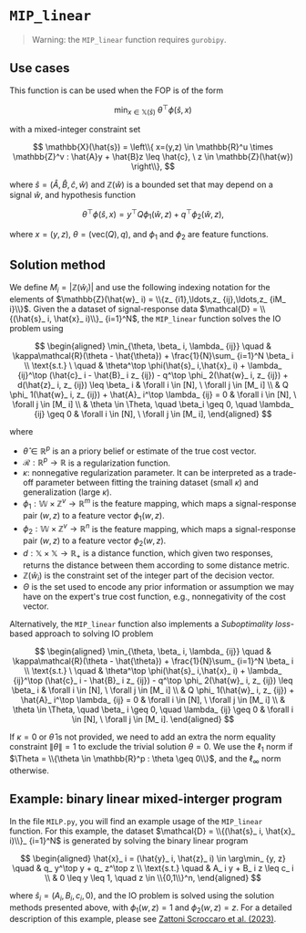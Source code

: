 # `MIP_linear`

>Warning: the `MIP_linear` function requires `gurobipy`.

## Use cases

This function is can be used when the FOP is of the form

$$
\min_ {x \in \mathbb{X}(\hat{s})} \ \theta^\top \phi(\hat{s}, x)
$$

with a mixed-integer constraint set

$$
\mathbb{X}(\hat{s}) = \left\\{ x=(y,z) \in \mathbb{R}^u \times \mathbb{Z}^v : \hat{A}y + \hat{B}z \leq \hat{c}, \ z \in \mathbb{Z}(\hat{w}) \right\\},
$$

where $\hat{s} = (\hat{A}, \hat{B}, \hat{c}, \hat{w})$ and $\mathbb{Z}(\hat{w})$ is a bounded set that may depend on a signal $\hat{w}$, and hypothesis function

$$
\theta^\top \phi(\hat{s}, x) = y^\top Q \phi_ 1(\hat{w}, z) + q^\top \phi_ 2(\hat{w}, z) ,
$$

where $x = (y,z)$, $\theta = (\text{vec}(Q), q)$, and $\phi_ 1$ and $\phi_ 2$ are feature functions.

## Solution method

We define $M_ i = |\mathbb{Z}(\hat{w}_ i)|$ and use the following indexing notation for the elements of $\mathbb{Z}(\hat{w}_ i) = \\{z_ {i1},\ldots,z_ {ij},\ldots,z_ {iM_ i}\\}$. Given the a dataset of signal-response data $\mathcal{D} = \\{(\hat{s}_ i, \hat{x}_ i)\\}_ {i=1}^N$,  the `MIP_linear` function solves the IO problem using

$$
\begin{aligned}
\min_{\theta, \beta_ i, \lambda_ {ij}} \quad & \kappa\mathcal{R}(\theta - \hat{\theta}) + \frac{1}{N}\sum_ {i=1}^N \beta_ i  \\
\text{s.t.} \ \quad & \theta^\top \phi(\hat{s}_ i,\hat{x}_ i) + \lambda_ {ij}^\top (\hat{c}_ i - \hat{B}_ i z_ {ij}) - q^\top \phi_ 2(\hat{w}_ i, z_ {ij}) + d(\hat{z}_ i, z_ {ij}) \leq \beta_ i & \forall i \in [N], \ \forall j \in [M_ i] \\
& Q \phi_ 1(\hat{w}_ i, z_ {ij}) + \hat{A}_ i^\top \lambda_ {ij} = 0 & \forall i \in [N], \ \forall j \in [M_ i] \\
& \theta \in \Theta, \quad \beta_i \geq 0, \quad \lambda_ {ij} \geq 0 & \forall i \in [N], \ \forall j \in [M_ i],
\end{aligned}
$$

where
- $\hat{\theta} \in \mathbb{R}^p$ is an a priory belief or estimate of the true cost vector.
- $\mathcal{R} : \mathbb{R}^p \to \mathbb{R}$ is a regularization function.
- $\kappa$: nonnegative regularization parameter. It can be interpreted as a trade-off parameter between fitting the training dataset (small $\kappa$) and generalization (large $\kappa$).
- $\phi_ 1: \mathbb{W} \times \mathbb{Z}^v \to \mathbb{R}^m$ is the feature mapping, which maps a signal-response pair $(w,z)$ to a feature vector $\phi_ 1(w,z)$.
- $\phi_ 2: \mathbb{W} \times \mathbb{Z}^v \to \mathbb{R}^n$ is the feature mapping, which maps a signal-response pair $(w,z)$ to a feature vector $\phi_ 2(w,z)$.
- $d : \mathbb{X} \times \mathbb{X} \to \mathbb{R}_ +$ is a distance function, which given two responses, returns the distance between them according to some distance metric.
- $\mathbb{Z}(\hat{w}_ i)$ is the constraint set of the integer part of the decision vector.
- $\Theta$ is the set used to encode any prior information or assumption we may have on the expert's true cost function, e.g., nonnegativity of the cost vector.

Alternatively, the `MIP_linear` function also implements a *Suboptimality loss*-based approach to solving IO problem

$$
\begin{aligned}
\min_{\theta, \beta_ i, \lambda_ {ij}} \quad & \kappa\mathcal{R}(\theta - \hat{\theta}) + \frac{1}{N}\sum_ {i=1}^N \beta_ i  \\
\text{s.t.} \ \quad & \theta^\top \phi(\hat{s}_ i,\hat{x}_ i) + \lambda_ {ij}^\top (\hat{c}_ i - \hat{B}_ i z_ {ij}) - q^\top \phi_ 2(\hat{w}_ i, z_ {ij})  \leq \beta_ i & \forall i \in [N], \ \forall j \in [M_ i] \\
& Q \phi_ 1(\hat{w}_ i, z_ {ij}) + \hat{A}_ i^\top \lambda_ {ij} = 0 & \forall i \in [N], \ \forall j \in [M_ i] \\
& \theta \in \Theta, \quad \beta_ i \geq 0, \quad \lambda_ {ij} \geq 0 & \forall i \in [N], \ \forall j \in [M_ i].
\end{aligned}
$$

If $\kappa=0$ or $\hat{\theta}$ is not provided, we need to add an extra the norm equality constraint $\rVert \theta \rVert = 1$ to exclude the trivial solution $\theta=0$. We use the $\ell_ 1$ norm if $\Theta = \\{\theta \in \mathbb{R}^p : \theta \geq 0\\}$, and the $\ell_ \infty$ norm otherwise.

## Example: binary linear mixed-interger program

In the file `MILP.py`, you will find an example usage of the `MIP_linear` function. For this example, the dataset $\mathcal{D} = \\{(\hat{s}_ i, \hat{x}_ i)\\}_ {i=1}^N$ is generated by solving the binary linear program

$$
\begin{aligned}
\hat{x}_ i = (\hat{y}_ i, \hat{z}_ i) \in \arg\min_ {y, z} \quad &  q_ y^\top y + q_ z^\top z \\
\text{s.t.} \quad & A_ i y + B_ i z \leq c_ i \\
& 0 \leq y \leq 1, \quad z \in \\{0,1\\}^n,
\end{aligned}
$$

where $\hat{s}_ i = (A_ i, B_ i, c_ i, 0)$, and the IO problem is solved using the solution methods presented above, with $\phi_ 1(w,z) = 1$ and $\phi_ 2(w,z) = z$. For a detailed description of this example, please see [Zattoni Scroccaro et al. (2023)](https://arxiv.org/abs/2305.07730).